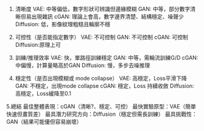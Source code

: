 1.	清晰度
VAE: 中等偏低，數字形狀可辨識但邊緣模糊
GAN: 中等，部分數字清晰但易出現雜訊
cGAN: 理論上會高，數字邊界清楚、結構穩定、噪聲少
Diffusion: 低，影像紋理粗糙且輪廓不穩

2.	可控性（是否能指定數字）
VAE: 不可控制
GAN: 不可控制
cGAN: 可控制
Diffusion:原理上可

3.	訓練/推理效率
VAE: 快，單路徑訓練穩定
GAN: 中等，需輪流訓練G/D
cGAN: 中偏慢，計算量略高於GAN
Diffusion: 慢，多步去噪推理

4.	穩定性（是否出現模糊或 mode collapse）
VAE: 高穩定，Loss平滑下降
GAN: 不穩定，出現mode collapse
cGAN: 穩定，Loss 持續收斂
Diffusion: 高穩定，Loss緩降至0.1

5.總結
最佳整體表現：cGAN（清晰?、穩定、可控）
最快實驗原型：VAE（簡單快速但畫質差）
最具潛力研究方向：Diffusion（穩定但需長訓練）
最具挑戰性：GAN（結果可能優但容易崩壞）
